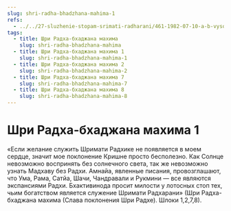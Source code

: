 ```yaml
---
slug: shri-radha-bhadzhana-mahima-1
refs:
  - ../../27-sluzhenie-stopam-srimati-radharani/461-1982-07-10-a-b-vysochajshee-dostizhenie-v-shkole-gaudiya-vajshnavov.md
tags:
  - title: Шри Радха-бхаджана махима
    slug: shri-radha-bhadzhana-mahima
  - title: Шри Радха-бхаджана махима 1
    slug: shri-radha-bhadzhana-mahima-1
  - title: Шри Радха-бхаджана махима 2
    slug: shri-radha-bhadzhana-mahima-2
  - title: Шри Радха-бхаджана махима 7
    slug: shri-radha-bhadzhana-mahima-7
  - title: Шри Радха-бхаджана махима 8
    slug: shri-radha-bhadzhana-mahima-8
---
```


# Шри Радха-бхаджана махима 1

«Если желание служить Шримати Радхике не появляется в моем сердце, значит мое поклонение Кришне просто бесполезно. Как Солнце невозможно воспринять без солнечного света, так же невозможно узнать Мадхаву без Радхи. Амнайа, явленные писания, провозглашают, что Ума, Рама, Сатйа, Шачи, Чандравали и Рукмини — все являются экспансиями Радхи. Бхактивинода просит милости у лотосных стоп тех, чьим богатством является служение Шримати Радхарани» (Шри Радха-бхаджана махима (Слава поклонения Шри Радхе). Шлоки 1,2,7,8).


